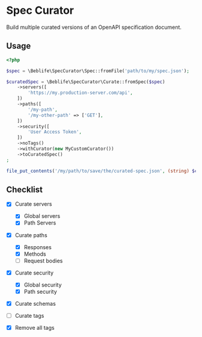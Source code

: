 # Spec Curator

Build multiple curated versions of an OpenAPI specification document.

## Usage

```php
<?php

$spec = \Beblife\SpecCurator\Spec::fromFile('path/to/my/spec.json');

$curatedSpec = \Beblife\SpecCurator\Curate::fromSpec($spec)
    ->servers([
        'https://my.production-server.com/api',
    ])
    ->paths([
        '/my-path',
        '/my-other-path' => ['GET'],
    ])
    ->security([
        'User Access Token',
    ])
    ->noTags()
    ->withCurator(new MyCustomCurator())
    ->toCuratedSpec()
;

file_put_contents('/my/path/to/save/the/curated-spec.json', (string) $curatedSpec);
```

## Checklist

- [x] Curate servers
    - [x] Global servers
    - [x] Path Servers
- [x] Curate paths
    - [x] Responses
    - [x] Methods
    - [ ] Request bodies
- [x] Curate security
    - [x] Global security
    - [x] Path security
- [x] Curate schemas
- [ ] Curate tags
- [x] Remove all tags


